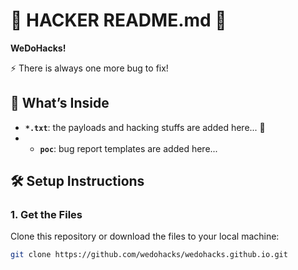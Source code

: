 # 🚀 **HACKER README.md** 🚀

**WeDoHacks!**

⚡ There is always one more bug to fix!

## 📂 **What’s Inside**

- **`*.txt`**: the payloads and hacking stuffs are added here... 📜
- - **`poc`**: bug report templates are added here...

## 🛠️ **Setup Instructions**

### 1. **Get the Files**
Clone this repository or download the files to your local machine:

```sh
git clone https://github.com/wedohacks/wedohacks.github.io.git
